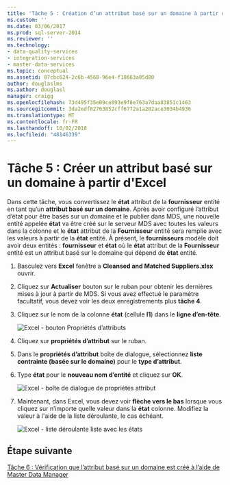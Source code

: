 ```yaml
---
title: 'Tâche 5 : Création d’un attribut basé sur un domaine à partir d’Excel | Microsoft Docs'
ms.custom: ''
ms.date: 03/06/2017
ms.prod: sql-server-2014
ms.reviewer: ''
ms.technology:
- data-quality-services
- integration-services
- master-data-services
ms.topic: conceptual
ms.assetid: 07cbc624-2c6b-4568-96e4-f18663a05d80
author: douglaslms
ms.author: douglasl
manager: craigg
ms.openlocfilehash: 73d495f35e09ce893e9f8e763a7daa83851c1463
ms.sourcegitcommit: 3da2edf82763852cff6772a1a282ace3034b4936
ms.translationtype: MT
ms.contentlocale: fr-FR
ms.lasthandoff: 10/02/2018
ms.locfileid: "48146339"
---
```

# <a name="task-5-creating-a-domain-based-attribute-from-excel"></a>Tâche 5 : Créer un attribut basé sur un domaine à partir d'Excel
  Dans cette tâche, vous convertissez le **état** attribut de la **fournisseur** entité en tant qu’un **attribut basé sur un domaine**. Après avoir configuré l’attribut d’état pour être basés sur un domaine et le publier dans MDS, une nouvelle entité appelée **état** va être créé sur le serveur MDS avec toutes les valeurs dans la colonne et le **état** attribut de la **Fournisseur** entité sera remplie avec les valeurs à partir de la **état** entité. À présent, le **fournisseurs** modèle doit avoir deux entités : **fournisseur** et **état** où le **état** attribut de la  **Fournisseur** entité est un attribut basé sur le domaine qui dépend de **état** entité.  
  
1.  Basculez vers **Excel** fenêtre a **Cleansed and Matched Suppliers.xlsx** ouvrir.  
  
2.  Cliquez sur **Actualiser** bouton sur le ruban pour obtenir les dernières mises à jour à partir de MDS. Si vous avez effectué le paramètre facultatif, vous devez voir les deux enregistrements plus **tâche 4**.  
  
3.  Cliquez sur le nom de la colonne **état** (cellule **I1**) dans le **ligne d’en-tête**.  
  
     ![Excel - bouton Propriétés d’attributs](../../2014/tutorials/media/et-creatingadomainbasedattributefromexcel-01.jpg "Excel - bouton Propriétés d’attributs")  
  
4.  Cliquez sur **propriétés d’attribut** sur le ruban.  
  
5.  Dans le **propriétés d’attribut** boîte de dialogue, sélectionnez **liste contrainte (basée sur le domaine)** pour le **type d’attribut**.  
  
6.  Type **état** pour le **nouveau nom d’entité** et cliquez sur **OK**.  
  
     ![Excel - boîte de dialogue de propriétés attribut](../../2014/tutorials/media/et-creatingadomainbasedattributefromexcel-02.jpg "Excel - boîte de dialogue de propriétés attribut")  
  
7.  Maintenant, dans Excel, vous devez voir **flèche vers le bas** lorsque vous cliquez sur n’importe quelle valeur dans la **état** colonne. Modifiez la valeur à l'aide de la liste déroulante, le cas échéant.  
  
     ![Excel - liste déroulante liste avec les états](../../2014/tutorials/media/et-creatingadomainbasedattributefromexcel-03.jpg "Excel - liste déroulante liste des États")  
  
## <a name="next-step"></a>Étape suivante  
 [Tâche 6 : Vérification que l’attribut basé sur un domaine est créé à l’aide de Master Data Manager](../../2014/tutorials/task-6-verify-domain-based-attribute-master-data-manager.md)  
  
  
